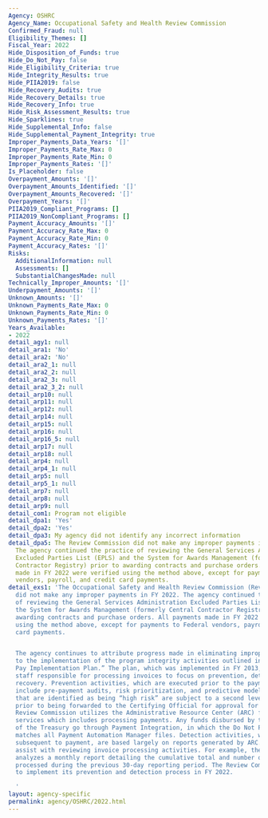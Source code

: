 ```yaml
---
Agency: OSHRC
Agency_Name: Occupational Safety and Health Review Commission
Confirmed_Fraud: null
Eligibility_Themes: []
Fiscal_Year: 2022
Hide_Disposition_of_Funds: true
Hide_Do_Not_Pay: false
Hide_Eligibility_Criteria: true
Hide_Integrity_Results: true
Hide_PIIA2019: false
Hide_Recovery_Audits: true
Hide_Recovery_Details: true
Hide_Recovery_Info: true
Hide_Risk_Assessment_Results: true
Hide_Sparklines: true
Hide_Supplemental_Info: false
Hide_Supplemental_Payment_Integrity: true
Improper_Payments_Data_Years: '[]'
Improper_Payments_Rate_Max: 0
Improper_Payments_Rate_Min: 0
Improper_Payments_Rates: '[]'
Is_Placeholder: false
Overpayment_Amounts: '[]'
Overpayment_Amounts_Identified: '[]'
Overpayment_Amounts_Recovered: '[]'
Overpayment_Years: '[]'
PIIA2019_Compliant_Programs: []
PIIA2019_NonCompliant_Programs: []
Payment_Accuracy_Amounts: '[]'
Payment_Accuracy_Rate_Max: 0
Payment_Accuracy_Rate_Min: 0
Payment_Accuracy_Rates: '[]'
Risks:
  AdditionalInformation: null
  Assessments: []
  SubstantialChangesMade: null
Technically_Improper_Amounts: '[]'
Underpayment_Amounts: '[]'
Unknown_Amounts: '[]'
Unknown_Payments_Rate_Max: 0
Unknown_Payments_Rate_Min: 0
Unknown_Payments_Rates: '[]'
Years_Available:
- 2022
detail_agy1: null
detail_ara1: 'No'
detail_ara2: 'No'
detail_ara2_1: null
detail_ara2_2: null
detail_ara2_3: null
detail_ara2_3_2: null
detail_arp10: null
detail_arp11: null
detail_arp12: null
detail_arp14: null
detail_arp15: null
detail_arp16: null
detail_arp16_5: null
detail_arp17: null
detail_arp18: null
detail_arp4: null
detail_arp4_1: null
detail_arp5: null
detail_arp5_1: null
detail_arp7: null
detail_arp8: null
detail_arp9: null
detail_com1: Program not eligible
detail_dpa1: 'Yes'
detail_dpa2: 'Yes'
detail_dpa3: My agency did not identify any incorrect information
detail_dpa5: The Review Commission did not make any improper payments in FY 2022.
  The agency continued the practice of reviewing the General Services Administration
  Excluded Parties List (EPLS) and the System for Awards Management (formerly Central
  Contractor Registry) prior to awarding contracts and purchase orders. All payments
  made in FY 2022 were verified using the method above, except for payments to Federal
  vendors, payroll, and credit card payments.
detail_exs1: 'The Occupational Safety and Health Review Commission (Review Commission)
  did not make any improper payments in FY 2022. The agency continued the practice
  of reviewing the General Services Administration Excluded Parties List (EPLS) and
  the System for Awards Management (formerly Central Contractor Registry) prior to
  awarding contracts and purchase orders. All payments made in FY 2022 were verified
  using the method above, except for payments to Federal vendors, payroll, and credit
  card payments.


  The agency continues to attribute progress made in eliminating improper payments
  to the implementation of the program integrity activities outlined in our “Do Not
  Pay Implementation Plan.” The plan, which was implemented in FY 2013, requires agency
  staff responsible for processing invoices to focus on prevention, detection, and
  recovery. Prevention activities, which are executed prior to the payment of an invoice,
  include pre-payment audits, risk prioritization, and predictive modeling. Transactions
  that are identified as being “high risk” are subject to a second level of review
  prior to being forwarded to the Certifying Official for approval for payment. The
  Review Commission utilizes the Administrative Resource Center (ARC) for financial
  services which includes processing payments. Any funds disbursed by the Department
  of the Treasury go through Payment Integration, in which the Do Not Pay Portal automatically
  matches all Payment Automation Manager files. Detection activities, which are performed
  subsequent to payment, are based largely on reports generated by ARC. These reports
  assist with reviewing invoice processing activities. For example, the Review Commission
  analyzes a monthly report detailing the cumulative total and number of invoices
  processed during the previous 30-day reporting period. The Review Commission continued
  to implement its prevention and detection process in FY 2022.

  '
layout: agency-specific
permalink: agency/OSHRC/2022.html
---
```

